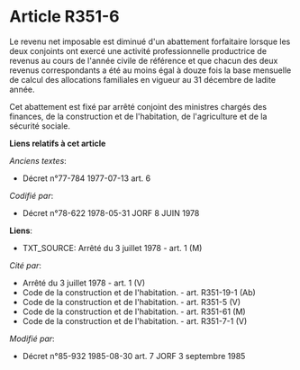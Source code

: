 # Article R351-6

Le revenu net imposable est diminué d'un abattement forfaitaire lorsque les deux conjoints ont exercé une activité
professionnelle productrice de revenus au cours de l'année civile de référence et que chacun des deux revenus correspondants
a été au moins égal à douze fois la base mensuelle de calcul des allocations familiales en vigueur au 31 décembre de ladite
année.

Cet abattement est fixé par arrêté conjoint des ministres chargés des finances, de la construction et de l'habitation, de
l'agriculture et de la sécurité sociale.

**Liens relatifs à cet article**

_Anciens textes_:

  - Décret n°77-784 1977-07-13 art. 6

_Codifié par_:

  - Décret n°78-622 1978-05-31 JORF 8 JUIN 1978

**Liens**:

  - TXT_SOURCE: Arrêté du 3 juillet 1978 - art. 1 (M)

_Cité par_:

  - Arrêté du 3 juillet 1978 - art. 1 (V)
  - Code de la construction et de l'habitation. - art. R351-19-1 (Ab)
  - Code de la construction et de l'habitation. - art. R351-5 (V)
  - Code de la construction et de l'habitation. - art. R351-61 (M)
  - Code de la construction et de l'habitation. - art. R351-7-1 (V)

_Modifié par_:

  - Décret n°85-932 1985-08-30 art. 7 JORF 3 septembre 1985

